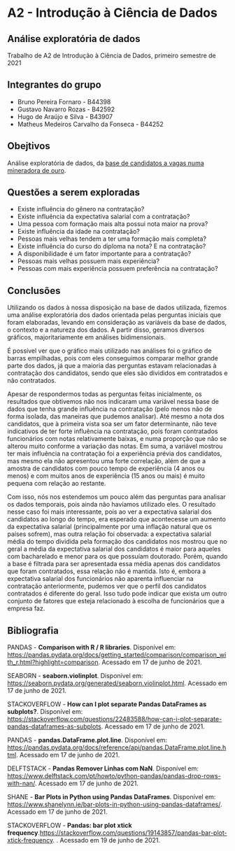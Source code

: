 # A2 - Introdução à Ciência de Dados
## Análise exploratória de dados
Trabalho de A2 de Introdução à Ciência de Dados, primeiro semestre de 2021


## Integrantes do grupo
- Bruno Pereira Fornaro - B44398
- Gustavo Navarro Rozas - B42592
- Hugo de Araújo e Silva - B43907
- Matheus Medeiros Carvalho da Fonseca - B44252


## Obejtivos
Análise exploratória de dados, da [base de candidatos a vagas numa mineradora de ouro](https://www.kaggle.com/bryanb/applicants-for-a-gold-digger-position).


## Questões a serem exploradas
- Existe influência do gênero na contratação? 
- Existe influência da expectativa salarial com a contratação? 
- Uma pessoa com formação mais alta possui nota maior na prova? 
- Existe influência da idade na contratação? 
- Pessoas mais velhas tendem a ter uma formação mais completa? 
- Existe influência do curso do diploma na nota? E na contratação? 
- A disponibilidade é um fator importante para a contratação? 
- Pessoas mais velhas possuem mais experiência? 
- Pessoas com mais experiência possuem preferência na contratação?


## Conclusões
Utilizando os dados à nossa disposição na base de dados utilizada, fizemos uma análise exploratória dos dados orientada pelas perguntas iniciais que foram elaboradas, levando em consideração as variáveis da base de dados, o contexto e a natureza dos dados. A partir disso, geramos diversos gráficos, majoritariamente em análises bidimensionais.

É possível ver que o gráfico mais utilizado nas análises foi o gráfico de barras empilhadas, pois com eles conseguimos comparar melhor grande parte dos dados, já que a maioria das perguntas estavam relacionadas à contratação dos candidatos, sendo que eles são divididos em contratados e não contratados.

Apesar de respondermos todas as perguntas feitas inicialmente, os resultados que obtivemos não nos indicaram uma variável nessa base de dados que tenha grande influência na contratação (pelo menos não de forma isolada, das maneiras que pudemos analisar). Até mesmo a nota dos candidatos, que à primeira vista soa ser um fator determinante, não teve indicativos de ter forte influência na contratação, pois foram contratados funcionários com notas relativamente baixas, e numa proporção que não se alterou muito conforme a variação das notas. Em suma, a variável mostrou ter mais influência na contratação foi a experiência prévia dos candidatos, mas mesmo ela não apresentou uma forte correlação, além de que a amostra de candidatos com pouco tempo de experiência (4 anos ou menos) e com muitos anos de experiência (15 anos ou mais) é muito pequena com relação ao restante.

Com isso, nós nos estendemos um pouco além das perguntas para analisar os dados temporais, pois ainda não havíamos utilizado eles. O resultado nesse caso foi mais interessante, pois ao ver a expectativa salarial dos candidatos ao longo do tempo, era esperado que acontecesse um aumento da expectativa salarial (principalmente por uma inflação natural que os países sofrem), mas outra relação foi observada: a expectativa salarial média do tempo dividida pela formação dos candidatos nos mostrou que no geral a média da expectativa salarial dos candidatos é maior para aqueles com bacharelado e menor para os que possuíam doutorado. Porém, quando a base é filtrada para ser apresentada essa média apenas dos candidatos que foram contratados, essa relação não é mantida. Isto é, embora a expectativa salarial dos funcionários não aparenta influenciar na contratação anteriormente, pudemos ver que o perfil dos candidatos contratados é diferente do geral. Isso tudo pode indicar que exista um outro conjunto de fatores que esteja relacionado à escolha de funcionários que a empresa faz.


## Bibliografia
PANDAS - **Comparison with R / R libraries**. Disponível em: https://pandas.pydata.org/docs/getting_started/comparison/comparison_with_r.html?highlight=comparison. Acessado em 17 de junho de 2021.

SEABORN - **seaborn.violinplot**. Disponível em: https://seaborn.pydata.org/generated/seaborn.violinplot.html. Acessado em 17 de junho de 2021.

STACKOVERFLOW - **How can I plot separate Pandas DataFrames as subplots?**. Disponível em: https://stackoverflow.com/questions/22483588/how-can-i-plot-separate-pandas-dataframes-as-subplots. Acessado em 17 de junho de 2021.

PANDAS - **pandas.DataFrame.plot.line**. Disponível em: https://pandas.pydata.org/docs/reference/api/pandas.DataFrame.plot.line.html. Acessado em 17 de junho de 2021.

DELFTSTACK - **Pandas Remover Linhas com NaN**. Disponível em: https://www.delftstack.com/pt/howto/python-pandas/pandas-drop-rows-with-nan/. Acessado em 17 de junho de 2021.

SHANE - **Bar Plots in Python using Pandas DataFrames**. Disponível em: https://www.shanelynn.ie/bar-plots-in-python-using-pandas-dataframes/. Acessado em 17 de junho de 2021.

STACKOVERFLOW - **Pandas: bar plot xtick frequency**.https://stackoverflow.com/questions/19143857/pandas-bar-plot-xtick-frequency. . Acessado em 19 de junho de 2021.